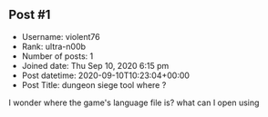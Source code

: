 ## Post #1
- Username: violent76
- Rank: ultra-n00b
- Number of posts: 1
- Joined date: Thu Sep 10, 2020 6:15 pm
- Post datetime: 2020-09-10T10:23:04+00:00
- Post Title: dungeon siege tool where ?

I wonder where the game's language file is? what can I open using
